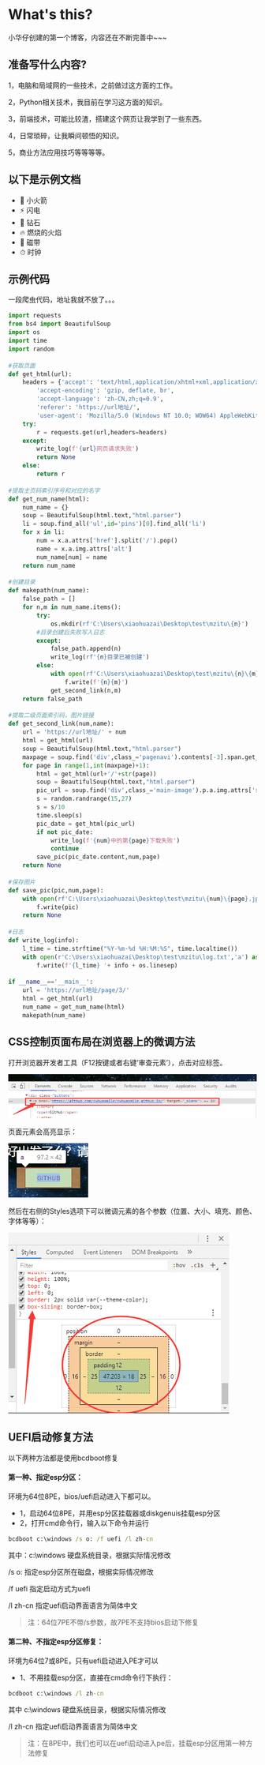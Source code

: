 # What's this?

小华仔创建的第一个博客，内容还在不断完善中~~~

## 准备写什么内容?

1，电脑和局域网的一些技术，之前做过这方面的工作。

2，Python相关技术，我目前在学习这方面的知识。

3，前端技术，可能比较渣，搭建这个网页让我学到了一些东西。

4，日常琐碎，让我瞬间顿悟的知识。

5，商业方法应用技巧等等等等。

## 以下是示例文档

- 🚀 小火箭
- ⚡️️ 闪电
- 💎 钻石
- 🔥 燃烧的火焰
- 📼 磁带
- ⏱ 时钟

## 示例代码

一段爬虫代码，地址我就不放了。。。

```python
import requests
from bs4 import BeautifulSoup
import os
import time
import random

#获取页面
def get_html(url):
    headers = {'accept': 'text/html,application/xhtml+xml,application/xml;q=0.9,image/webp,image/apng,*/*;q=0.8', 
        'accept-encoding': 'gzip, deflate, br', 
        'accept-language': 'zh-CN,zh;q=0.9', 
        'referer': 'https://url地址/', 
        'user-agent': 'Mozilla/5.0 (Windows NT 10.0; WOW64) AppleWebKit/537.36 (KHTML, like Gecko) Chrome/69.0.3497.100 Safari/537.36'}
    try:
        r = requests.get(url,headers=headers)
    except:
        write_log(f'{url}网页请求失败')
        return None
    else:
        return r

#提取主页码索引序号和对应的名字
def get_num_name(html):
    num_name = {}
    soup = BeautifulSoup(html.text,"html.parser")
    li = soup.find_all('ul',id='pins')[0].find_all('li')
    for x in li:
        num = x.a.attrs['href'].split('/').pop()
        name = x.a.img.attrs['alt']
        num_name[num] = name
    return num_name

#创建目录
def makepath(num_name):
    false_path = []
    for n,m in num_name.items():
        try:
            os.mkdir(rf'C:\Users\xiaohuazai\Desktop\test\mzitu\{n}')
        #目录创建后失败写入日志
        except:
            false_path.append(n)
            write_log(rf'{n}目录已被创建')
        else:
            with open(rf'C:\Users\xiaohuazai\Desktop\test\mzitu\{n}\{m}.txt','w') as f:
                f.write(f'{n}{m}')
            get_second_link(n,m)
    return false_path

#提取二级页面索引码，图片链接
def get_second_link(num,name):
    url = 'https://url地址/' + num
    html = get_html(url)
    soup = BeautifulSoup(html.text,"html.parser")
    maxpage = soup.find('div',class_='pagenavi').contents[-3].span.get_text()
    for page in range(1,int(maxpage)+1):
        html = get_html(url+'/'+str(page))
        soup = BeautifulSoup(html.text,"html.parser")
        pic_url = soup.find('div',class_='main-image').p.a.img.attrs['src']
        s = random.randrange(15,27)
        s = s/10
        time.sleep(s)
        pic_date = get_html(pic_url)
        if not pic_date:
            write_log(f'{num}中的第{page}下载失败')
            continue
        save_pic(pic_date.content,num,page)
    return None

#保存图片
def save_pic(pic,num,page):
    with open(rf'C:\Users\xiaohuazai\Desktop\test\mzitu\{num}\{page}.jpg','wb') as f:
        f.write(pic)
    return None

#日志
def write_log(info):
    l_time = time.strftime("%Y-%m-%d %H:%M:%S", time.localtime())
    with open(r'C:\Users\xiaohuazai\Desktop\test\mzitu\log.txt','a') as f:
        f.write(f'{l_time} '+ info + os.linesep)

if __name__=='__main__':
    url = 'https://url地址/page/3/'
    html = get_html(url)
    num_name = get_num_name(html)
    makepath(num_name)
```

## CSS控制页面布局在浏览器上的微调方法

打开浏览器开发者工具（F12按键或者右键‘审查元素’），点击对应标签。

![click](/content_images/Click.png)

页面元素会高亮显示：

![highlight](/content_images/Highlight.png)

然后在右侧的Styles选项下可以微调元素的各个参数（位置、大小、填充、颜色、字体等等）：

![detail](/content_images/Detail.png)

## UEFI启动修复方法

以下两种方法都是使用bcdboot修复

#### 第一种、指定esp分区：
环境为64位8PE，bios/uefi启动进入下都可以。

* 1，启动64位8PE，并用esp分区挂载器或diskgenuis挂载esp分区
* 2，打开cmd命令行，输入以下命令并运行

```cmd
bcdboot c:\windows /s o: /f uefi /l zh-cn
```

其中：c:\windows 硬盘系统目录，根据实际情况修改

/s o: 指定esp分区所在磁盘，根据实际情况修改

/f uefi 指定启动方式为uefi

/l zh-cn 指定uefi启动界面语言为简体中文

> 注：64位7PE不带/s参数，故7PE不支持bios启动下修复

#### 第二种、不指定esp分区修复：

环境为64位7或8PE，只有uefi启动进入PE才可以

* 1、不用挂载esp分区，直接在cmd命令行下执行：

```cmd
bcdboot c:\windows /l zh-cn
```

其中 c:\windows 硬盘系统目录，根据实际情况修改

/l zh-cn 指定uefi启动界面语言为简体中文

> 注：在8PE中，我们也可以在uefi启动进入pe后，挂载esp分区用第一种方法修复


